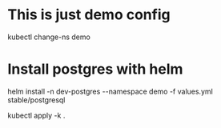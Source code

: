 # This is just demo config
kubectl change-ns demo
# Install postgres with helm
helm install -n dev-postgres --namespace demo -f values.yml stable/postgresql

kubectl apply -k .